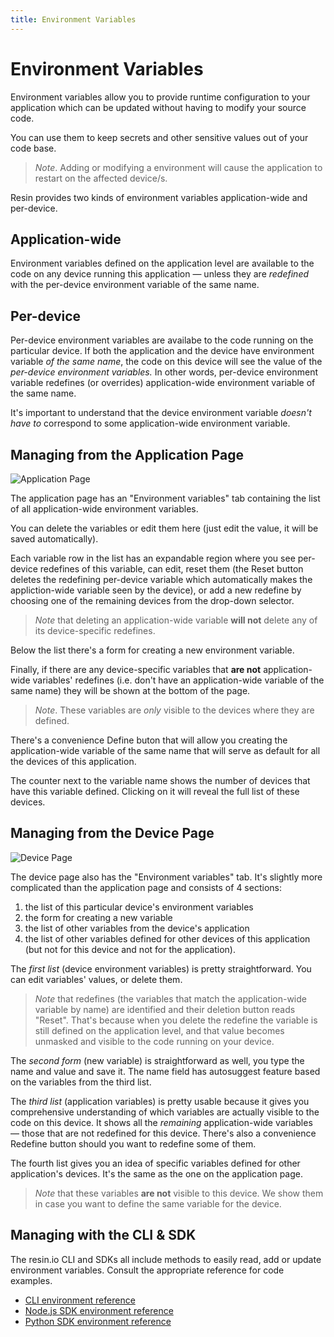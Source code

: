 ```yaml
---
title: Environment Variables
---
```


# Environment Variables

Environment variables allow you to provide runtime configuration to your application which can be updated without having to modify your source code.

You can use them to keep secrets and other sensitive values out of your code base.

> _Note_. Adding or modifying a environment will cause the application to restart on the affected device/s.

Resin provides two kinds of environment variables application-wide and per-device.

## Application-wide

Environment variables defined on the application level are available to the code on any device running this application — unless they are _redefined_ with the per-device environment variable of the same name.

## Per-device

Per-device environment variables are availabe to the code running on the particular device. If both the application and the device have environment variable _of the same name_, the code on this device will see the value of the _per-device environment variables._ In other words, per-device environment variable redefines (or overrides) application-wide environment variable of the same name.

It's important to understand that the device environment variable _doesn't have to_ correspond to some application-wide environment variable.

## Managing from the Application Page

![Application Page](/img/env-vars/app.png)

The application page has an "Environment variables" tab containing the list of all application-wide environment variables.

You can delete the variables or edit them here (just edit the value, it will be saved automatically).

Each variable row in the list has an expandable region where you see per-device redefines of this variable, can edit, reset them (the Reset button deletes the redefining per-device variable which automatically makes the appliction-wide variable seen by the device), or add a new redefine by choosing one of the remaining devices from the drop-down selector.

> _Note_ that deleting an application-wide variable **will not** delete any of its device-specific redefines.

Below the list there's a form for creating a new environment variable.

Finally, if there are any device-specific variables that **are not** application-wide variables' redefines (i.e. don't have an application-wide variable of the same name) they will be shown at the bottom of the page.

> _Note_. These variables are _only_ visible to the devices where they are defined.

There's a convenience Define buton that will allow you creating the application-wide variable of the same name that will serve as default for all the devices of this application.

The counter next to the variable name shows the number of devices that have this variable defined. Clicking on it will reveal the full list of these devices.

## Managing from the Device Page

![Device Page](/img/env-vars/device.png)

The device page also has the "Environment variables" tab. It's slightly more complicated than the application page and consists of 4 sections:
1. the list of this particular device's environment variables
1. the form for creating a new variable
1. the list of other variables from the device's application
1. the list of other variables defined for other devices of this application (but not for this device and not for the application).

The _first list_ (device environment variables) is pretty straightforward. You can edit variables' values, or delete them.

> _Note_ that redefines (the variables that match the application-wide variable by name) are identified and their deletion button reads "Reset". That's because when you delete the redefine the variable is still defined on the application level, and that value becomes unmasked and visible to the code running on your device.

The _second form_ (new variable) is straightforward as well, you type the name and value and save it. The name field has autosuggest feature based on the variables from the third list.

The _third list_ (application variables) is pretty usable because it gives you comprehensive understanding of which variables are actually visible to the code on this device. It shows all the _remaining_ application-wide variables — those that are not redefined for this device. There's also a convenience Redefine button should you want to redefine some of them.

The fourth list gives you an idea of specific variables defined for other application's devices. It's the same as the one on the application page.

> _Note_ that these variables **are not** visible to this device. We show them in case you want to define the same variable for the device.

## Managing with the CLI & SDK

The resin.io CLI and SDKs all include methods to easily read, add or update environment variables. Consult the appropriate reference for code examples.

* [CLI environment reference](/tools/cli/#envs)
* [Node.js SDK environment reference](/tools/sdk/#resin.models.environment-variables)
* [Python SDK environment reference](/tools/python-sdk/#environmentvariable)
